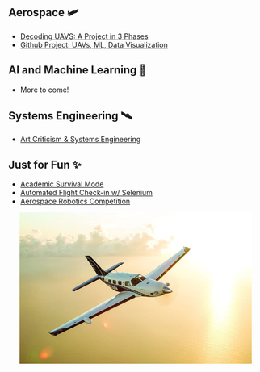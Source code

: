 ## Aerospace 🛩️
- [Decoding UAVS: A Project in 3 Phases](https://allthingsaerospace.medium.com/decoding-uavs-phase-i-data-visualization-cd5a7344ed50)
- [Github Project: UAVs, ML, Data Visualization](https://github.com/atsay988/UAVs)

## AI and Machine Learning 🤖
- More to come!

## Systems Engineering 🛰️
- [Art Criticism & Systems Engineering](https://allthingsaerospace.medium.com/what-do-art-criticism-and-systems-engineering-have-in-common-a-lot-more-than-youd-think-ed6d3dc22f37)

## Just for Fun ✨
- [Academic Survival Mode](https://allthingsaerospace.medium.com/on-academic-survival-mode-and-post-bac-pursuits-45e2576ed448)
- [Automated Flight Check-in w/ Selenium](https://github.com/atsay988/AutomaticCheckIn) 
- [Aerospace Robotics Competition](https://www.aeroroboticscomp.com/index.html)

<p align="center">
  <img width="460" height="300" src="usa-usa-piper-piper-piper-aircraft-hd-wallpaper-preview.jpg">
</p>


